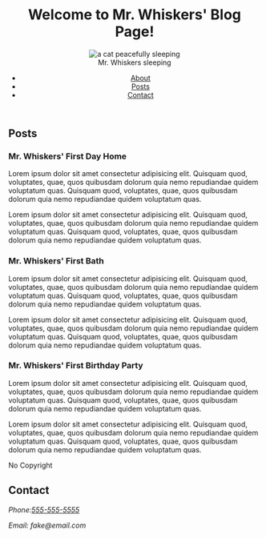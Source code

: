 <!DOCTYPE html>
<html lang="en">
  <head>
    <title>Mr. Whiskers' Blog</title>
    <meta charset="UTF-8" />
  </head><body>
    <header>
      <h1>Welcome to Mr. Whiskers' Blog Page!</h1>
      <figure>
        <img src= ""https://cdn.freecodecamp.org/curriculum/css-photo-gallery/1.jpg" alt="a cat peacefully
sleeping">
      <figcaption>Mr. Whiskers sleeping</figcaption></Figure>
      <nav><ul>
          <li><a href="#about">About</a></li>
          <li><a href="#posts">Posts</a></li>
          <li><a href="#contact">Contact</a></li>
      </ul></nav>
    </header>
    <main>
      <section id="about> <h2>about</h2>
          <p>Hi there! I'm Jane Doe, a passionate writer who finds endless inspiration in the antics of my beloved cat, Mr. Whiskers.</p>
        <p> His playful nature and boundless energy keeps me on my toes. I love him so much.    </p>
        </section>
        <section id="posts"> <h2>Posts</h2>
      <article>
          <h3>Mr. Whiskers' First Day Home </h3> 
       <p> Lorem ipsum dolor sit amet consectetur adipisicing elit. Quisquam
  quod, voluptates, quae, quos quibusdam dolorum quia nemo repudiandae
  quidem voluptatum quas. Quisquam quod, voluptates, quae, quos
  quibusdam dolorum quia nemo repudiandae quidem voluptatum quas.</p>
  <p>Lorem ipsum dolor sit amet consectetur adipisicing elit. Quisquam
  quod, voluptates, quae, quos quibusdam dolorum quia nemo repudiandae
  quidem voluptatum quas. Quisquam quod, voluptates, quae, quos
  quibusdam dolorum quia nemo repudiandae quidem voluptatum quas.</p> 
      </article>
         <article> 
        <h3>Mr. Whiskers' First Bath</h3>
       <p> Lorem ipsum dolor sit amet consectetur adipisicing elit. Quisquam
  quod, voluptates, quae, quos quibusdam dolorum quia nemo repudiandae
  quidem voluptatum quas. Quisquam quod, voluptates, quae, quos
  quibusdam dolorum quia nemo repudiandae quidem voluptatum quas.</p>
  <p>Lorem ipsum dolor sit amet consectetur adipisicing elit. Quisquam
  quod, voluptates, quae, quos quibusdam dolorum quia nemo repudiandae
  quidem voluptatum quas. Quisquam quod, voluptates, quae, quos
  quibusdam dolorum quia nemo repudiandae quidem voluptatum quas.</p> 
         </article>
        <article>
          <h3>Mr. Whiskers' First Birthday Party</h3>
          <p> Lorem ipsum dolor sit amet consectetur adipisicing elit. Quisquam
  quod, voluptates, quae, quos quibusdam dolorum quia nemo repudiandae
  quidem voluptatum quas. Quisquam quod, voluptates, quae, quos
  quibusdam dolorum quia nemo repudiandae quidem voluptatum quas.</p>
  <p>Lorem ipsum dolor sit amet consectetur adipisicing elit. Quisquam
  quod, voluptates, quae, quos quibusdam dolorum quia nemo repudiandae
  quidem voluptatum quas. Quisquam quod, voluptates, quae, quos
  quibusdam dolorum quia nemo repudiandae quidem voluptatum quas.</p> </article>
      </section> 
    </main>
    <footer> <p>No Copyright </p></footer>   
      <footer>
      <section id="contact"> <h2>Contact</h2> </section>
        <address>
            <p>Phone:<a href="tel:5555555555">555-555-5555</a></p>
          <p>Email: fake@email.com</p>
        </address>  
    </footer>
  </body>
